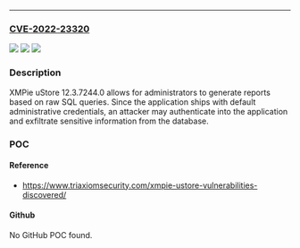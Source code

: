 ---
### [CVE-2022-23320](https://cve.mitre.org/cgi-bin/cvename.cgi?name=CVE-2022-23320)
![](https://img.shields.io/static/v1?label=Product&message=n%2Fa&color=blue)
![](https://img.shields.io/static/v1?label=Version&message=n%2Fa&color=blue)
![](https://img.shields.io/static/v1?label=Vulnerability&message=n%2Fa&color=brighgreen)

### Description

XMPie uStore 12.3.7244.0 allows for administrators to generate reports based on raw SQL queries. Since the application ships with default administrative credentials, an attacker may authenticate into the application and exfiltrate sensitive information from the database.

### POC

#### Reference
- https://www.triaxiomsecurity.com/xmpie-ustore-vulnerabilities-discovered/

#### Github
No GitHub POC found.

